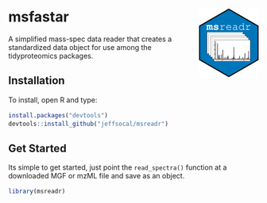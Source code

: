 # msfastar <img src="man/figures/msreadr_logo.png" align="right" width="120"/>

A simplified mass-spec data reader that creates a standardized data object 
    for use among the tidyproteomics packages.

## Installation

To install, open R and type:

``` r
install.packages("devtools")
devtools::install_github("jeffsocal/msreadr")
```

## Get Started

Its simple to get started, just point the `read_spectra()` function at a
downloaded MGF or mzML file and save as an object.

``` r
library(msreadr)
```

